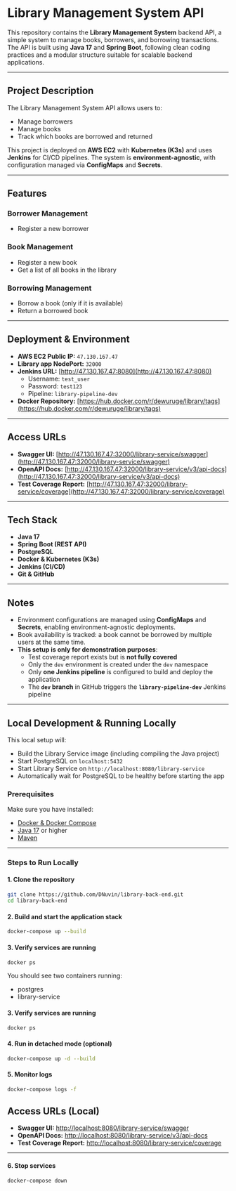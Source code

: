 # Library Management System API

This repository contains the **Library Management System** backend API, a simple system to manage books, borrowers, and borrowing transactions. The API is built using **Java 17** and **Spring Boot**, following clean coding practices and a modular structure suitable for scalable backend applications.

---

## Project Description

The Library Management System API allows users to:

- Manage borrowers
- Manage books
- Track which books are borrowed and returned

This project is deployed on **AWS EC2** with **Kubernetes (K3s)** and uses **Jenkins** for CI/CD pipelines. The system is **environment-agnostic**, with configuration managed via **ConfigMaps** and **Secrets**.

---

## Features

### Borrower Management

- Register a new borrower

### Book Management

- Register a new book
- Get a list of all books in the library

### Borrowing Management

- Borrow a book (only if it is available)
- Return a borrowed book

---

## Deployment & Environment

- **AWS EC2 Public IP:** `47.130.167.47`
- **Library app NodePort:** `32000`
- **Jenkins URL:** [http://47.130.167.47:8080](http://47.130.167.47:8080)
  - Username: `test_user`
  - Password: `test123`
  - Pipeline: `library-pipeline-dev`
- **Docker Repository:** [https://hub.docker.com/r/dewuruge/library/tags](https://hub.docker.com/r/dewuruge/library/tags)

---

## Access URLs

- **Swagger UI:** [http://47.130.167.47:32000/library-service/swagger](http://47.130.167.47:32000/library-service/swagger)
- **OpenAPI Docs:** [http://47.130.167.47:32000/library-service/v3/api-docs](http://47.130.167.47:32000/library-service/v3/api-docs)
- **Test Coverage Report:** [http://47.130.167.47:32000/library-service/coverage](http://47.130.167.47:32000/library-service/coverage)

---

## Tech Stack

- **Java 17**
- **Spring Boot (REST API)**
- **PostgreSQL**
- **Docker & Kubernetes (K3s)**
- **Jenkins (CI/CD)**
- **Git & GitHub**

---

## Notes

- Environment configurations are managed using **ConfigMaps** and **Secrets**, enabling environment-agnostic deployments.
- Book availability is tracked: a book cannot be borrowed by multiple users at the same time.
- **This setup is only for demonstration purposes**:
  - Test coverage report exists but is **not fully covered**
  - Only the `dev` environment is created under the `dev` namespace
  - Only **one Jenkins pipeline** is configured to build and deploy the application
  - The **`dev` branch** in GitHub triggers the **`library-pipeline-dev`** Jenkins pipeline

---

## Local Development & Running Locally

This local setup will:

- Build the Library Service image (including compiling the Java project)
- Start PostgreSQL on `localhost:5432`
- Start Library Service on `http://localhost:8080/library-service`
- Automatically wait for PostgreSQL to be healthy before starting the app

### Prerequisites

Make sure you have installed:

- [Docker & Docker Compose](https://docs.docker.com/compose/install/)
- [Java 17](https://www.oracle.com/java/technologies/javase/jdk17-archive-downloads.html) or higher
- [Maven](https://maven.apache.org/install.html)

---

### Steps to Run Locally

#### 1. Clone the repository
```bash
git clone https://github.com/DNuvin/library-back-end.git
cd library-back-end
```

#### 2. Build and start the application stack
```bash
docker-compose up --build
```

#### 3. Verify services are running 
```bash
docker ps
```

You should see two containers running:
- postgres
- library-service
#### 3. Verify services are running
```bash
docker ps
```

#### 4. Run in detached mode (optional)
```bash
docker-compose up -d --build
```

#### 5. Monitor logs
```bash
docker-compose logs -f
```
## Access URLs (Local)

- **Swagger UI:** [http://localhost:8080/library-service/swagger](http://localhost:8080/library-service/swagger)
- **OpenAPI Docs:** [http://localhost:8080/library-service/v3/api-docs](http://localhost:8080/library-service/v3/api-docs)
- **Test Coverage Report:** [http://localhost:8080/library-service/coverage](http://localhost:8080/library-service/coverage)

---

#### 6. Stop services
```bash
docker-compose down
```
